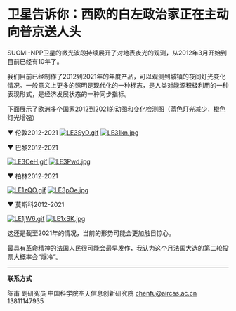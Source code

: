 # 卫星告诉你：西欧的白左政治家正在主动向普京送人头

SUOMI-NPP卫星的微光波段持续展开了对地表夜光的观测，从2012年3月开始到目前已经有10年了。

我们目前已经制作了2012到2021年的年度产品，可以观测到城镇的夜间灯光变化情况。一般意义上更多的照明是现代化的一种标志，是人类对能源积极利用的一种表现形式，是经济发展状态的一种同步指标。

下面展示了欧洲多个国家2012到2021的动图和变化检测图（蓝色灯光减少，橙色灯光增强）

▼ 伦敦2012-2021
[![LE3SyD.gif](https://s1.ax1x.com/2022/04/11/LE3SyD.gif)](https://imgtu.com/i/LE3SyD)
[![LE31kn.jpg](https://s1.ax1x.com/2022/04/11/LE31kn.jpg)](https://imgtu.com/i/LE31kn)

▼ 巴黎2012-2021

[![LE3CeH.gif](https://s1.ax1x.com/2022/04/11/LE3CeH.gif)](https://imgtu.com/i/LE3CeH)
[![LE3Pwd.jpg](https://s1.ax1x.com/2022/04/11/LE3Pwd.jpg)](https://imgtu.com/i/LE3Pwd)

▼ 柏林2012-2021

[![LE1zQO.gif](https://s1.ax1x.com/2022/04/11/LE1zQO.gif)](https://imgtu.com/i/LE1zQO)
[![LE3pOe.jpg](https://s1.ax1x.com/2022/04/11/LE3pOe.jpg)](https://imgtu.com/i/LE3pOe)

▼ 莫斯科2012-2021

[![LE1jW6.gif](https://s1.ax1x.com/2022/04/11/LE1jW6.gif)](https://imgtu.com/i/LE1jW6)
[![LE1xSK.jpg](https://s1.ax1x.com/2022/04/11/LE1xSK.jpg)](https://imgtu.com/i/LE1xSK)

这还是截至2021年的情况，当前的形势可能会更加触目惊心。

最具有革命精神的法国人民很可能会最早发作，我认为这个月法国大选的第二轮投票大概率会“爆冷”。



---

**联系方式**

陈甫 副研究员
中国科学院空天信息创新研究院
chenfu@aircas.ac.cn
13811147935
